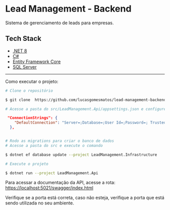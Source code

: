 # Lead Management - Backend
Sistema de gerenciamento de leads para empresas.

## Tech Stack
- [.NET 8](https://dotnet.microsoft.com/pt-br/?icid=SSM_AS_.NET)
- [C#](https://docs.microsoft.com/pt-br/dotnet/csharp/)
- [Entity Framework Core](https://docs.microsoft.com/pt-br/ef/core/)
- [SQL Server](https://www.microsoft.com/pt-br/sql-server/sql-server-2019)

---

Como executar o projeto:
```bash
# Clone o repositório

$ git clone  https://github.com/lucasgomesmatos/lead-management-backend.git

# Acesse a pasta do src/LeadManagement.Api/appsettings.json e configure a string de conexão com o banco de dados
```
```json
 "ConnectionStrings": {
    "DefaultConnection": "Server=;Database=;User Id=;Password=; Trusted_Connection=True; Encrypt=True; TrustServerCertificate=True;"
  },
```
```bash

# Rodo as migrations para criar o banco de dados 
# Acesse a pasta do src e execute o comando

$ dotnet ef database update --project LeadManagement.Infrastructure

# Execute o projeto

$ dotnet run --project LeadManagement.Api
```

Para acessar a documentação da API, acesse a rota: [https://localhost:5021/swagger/index.html](https://localhost:5021/swagger/index.html)

Verifique se a porta está correta, caso não esteja, verifique a porta que está sendo utilizada no seu ambiente.
